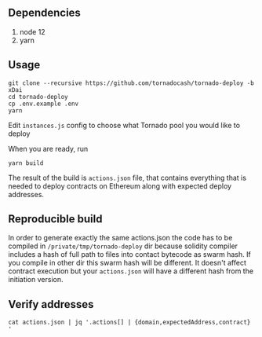 ## Dependencies

1. node 12
2. yarn

## Usage

```
git clone --recursive https://github.com/tornadocash/tornado-deploy -b xDai
cd tornado-deploy
cp .env.example .env
yarn
```

Edit `instances.js` config to choose what Tornado pool you would like to deploy

When you are ready, run

```
yarn build
```

The result of the build is `actions.json` file, that contains everything that is needed to deploy contracts on Ethereum along with expected deploy addresses.

## Reproducible build

In order to generate exactly the same actions.json the code has to be compiled in `/private/tmp/tornado-deploy` dir because solidity compiler includes a hash of full path to files into contact bytecode as swarm hash. If you compile in other dir this swarm hash will be different. It doesn't affect contract execution but your `actions.json` will have a different hash from the initiation version.

## Verify addresses

```
cat actions.json | jq '.actions[] | {domain,expectedAddress,contract} '
```
